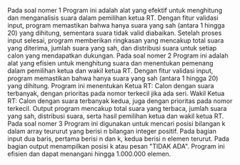 Pada soal nomer 1
Program ini adalah alat yang efektif untuk menghitung dan menganalisis suara dalam pemilihan ketua RT. Dengan fitur validasi input, program memastikan bahwa hanya suara yang sah (antara 1 hingga 20) yang dihitung, sementara suara tidak valid diabaikan. Setelah proses input selesai, program memberikan ringkasan yang mencakup total suara yang diterima, jumlah suara yang sah, dan distribusi suara untuk setiap calon yang mendapatkan dukungan. 
Pada soal nomer 2
Program ini adalah alat yang efisien untuk menghitung suara dan menentukan pemenang dalam pemilihan ketua dan wakil ketua RT. Dengan fitur validasi input, program memastikan bahwa hanya suara yang sah (antara 1 hingga 20) yang dihitung. Program ini menentukan Ketua RT: Calon dengan suara terbanyak, dengan prioritas pada nomor terkecil jika ada seri. Wakil Ketua RT: Calon dengan suara terbanyak kedua, juga dengan prioritas pada nomor terkecil. Output program mencakup total suara yang terbaca, jumlah suara yang sah, distribusi suara, serta hasil pemilihan ketua dan wakil ketua RT.
Pada soal nomer 3
Program ini digunakan untuk mencari posisi bilangan k dalam array teururut yang berisi n bilangan integer positif. Pada bagian input dua baris, pertama berisi n dan k, kedua berisi n elemen terurut. Pada bagian output menampilkan posisi k atau pesan "TIDAK ADA". Program ini efisien dan dapat menangani hingga 1.000.000 elemen.
